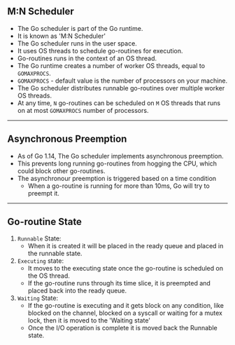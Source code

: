 ## M:N Scheduler
- The Go scheduler is part of the Go runtime.
- It is known as 'M:N Scheduler'
- The Go scheduler runs in the user space.
- It uses OS threads to schedule go-routines for execution.
- Go-routines runs in the context of an OS thread.
- The Go runtime creates a number of worker OS threads, equal to `GOMAXPROCS`.
- `GOMAXPROCS` - default value is the number of processors on your machine.
- The Go scheduler distributes runnable go-routines over multiple worker OS threads.
- At any time, `N` go-routines can be scheduled on `M` OS threads that runs on at most `GOMAXPROCS` number of processors.
---

## Asynchronous Preemption
- As of Go 1.14, The Go scheduler implements asynchronous preemption.
- This prevents long running go-routines from hogging the CPU, which could block other go-routines.
- The asynchronour preemption is triggered based on a time condition
  - When a go-routine is running for more than 10ms, Go will try to preempt it.
---

## Go-routine State
1. `Runnable` State:
   - When it is created it will be placed in the ready queue and placed in the runnable state.
2. `Executing` state:
   - It moves to the executing state once the go-routine is scheduled on the OS thread.
   - If the go-routine runs through its time slice, it is preempted and placed back into the ready queue.
3. `Waiting` State:
   -  If the go-routine is executing and it gets block on any condition, like blocked on the channel, blocked on a syscall or waiting for a mutex lock, then it is moved to the 'Waiting state'
   -  Once the I/O operation is complete it is moved back the Runnable state.